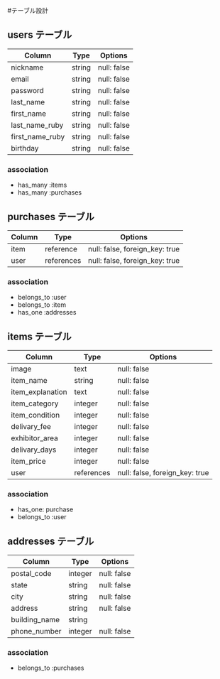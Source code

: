#テーブル設計

## users テーブル

| Column          | Type   | Options     |
| --------------- | ------ | ----------- |
| nickname        | string | null: false |
| email           | string | null: false |
| password        | string | null: false |
| last_name       | string | null: false |
| first_name      | string | null: false |
| last_name_ruby  | string | null: false |
| first_name_ruby | string | null: false |
| birthday        | string | null: false |

### association
- has_many :items
- has_many :purchases

## purchases テーブル
| Column | Type       | Options                        |
| ------ | ---------- | ------------------------------ |
| item   | reference  | null: false, foreign_key: true |
| user   | references | null: false, foreign_key: true |

### association
- belongs_to :user
- belongs_to :item
- has_one :addresses

## items テーブル
| Column           | Type       | Options                        |
| ---------------- | ---------- | ------------------------------ |
| image            | text       | null: false                    |
| item_name        | string     | null: false                    |
| item_explanation | text       | null: false                    |
| item_category    | integer    | null: false                    |
| item_condition   | integer    | null: false                    |
| delivary_fee     | integer    | null: false                    |
| exhibitor_area   | integer    | null: false                    |
| delivary_days    | integer    | null: false                    |
| item_price       | integer    | null: false                    |
| user             | references | null: false, foreign_key: true |

### association
- has_one: purchase
- belongs_to :user


## addresses テーブル
| Column        | Type       | Options     |
| ------------- | ---------- | ----------- |
| postal_code   | integer    | null: false |
| state         | string     | null: false |
| city          | string     | null: false |
| address       | string     | null: false |
| building_name | string     |             |
| phone_number  | integer    | null: false |

### association
- belongs_to :purchases